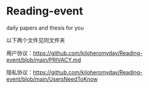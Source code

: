 # Reading-event
daily papers and thesis for you

以下两个文件见同文件夹

用户协议：https://github.com/kiloheromyday/Reading-event/blob/main/PRIVACY.md

隐私协议：https://github.com/kiloheromyday/Reading-event/blob/main/UsersNeedToKnow
